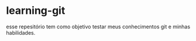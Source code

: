 # learning-git
esse repesitório tem como objetivo testar meus conhecimentos git e minhas habilidades.
